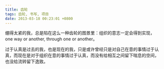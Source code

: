 ```yaml
---
title: 齿轮
tags: 齿轮, 书写, 项目
date: 2013-03-18 00:23:01 +0800
---
```



绷得太紧的我，总是陷在这么一种齿轮的图景里：组织的意志一定会得到实现，one way or another, through one or another。

过于认真是过去的我，也是现在的我，只是或许曾经只是对自己在意的事情过于认真，而现在是对于组织在意的事情过于认真，而没有给相互之间留下喘息的空间，也没给流转留下逸致。

